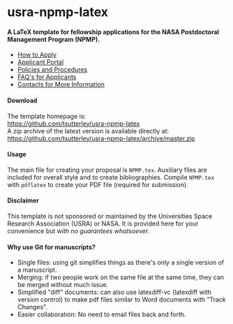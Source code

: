 usra-npmp-latex
================

#### A LaTeX template for fellowship applications for the NASA Postdoctoral Management Program (NPMP).  

- [How to Apply](https://npp.usra.edu/apply/)  
- [Applicant Portal](https://npp.usra.edu/applicant_connect/)  
- [Policies and Procedures](https://npp.usra.edu/policies-procedures/)  
- [FAQ's for Applicants](https://npp.usra.edu/about/faq/applicants/)  
- [Contacts for More Information](https://npp.usra.edu/about/contacts/)  

#### Download

The template homepage is:   
https://github.com/tsutterley/usra-npmp-latex    
A zip archive of the latest version is available directly at:    
https://github.com/tsutterley/usra-npmp-latex/archive/master.zip  

#### Usage  

The main file for creating your proposal is `NPMP.tex`.  Auxiliary files are included for overall style and to create bibliographies.  Compile `NPMP.tex` with `pdflatex` to create your PDF file (required for submission).   

#### Disclaimer  
This template is not sponsored or maintained by the Universities Space Research Association (USRA) or NASA.  It is provided here for your convenience but _with no guarantees whatsoever_.

#### Why use Git for manuscripts?
 -  Single files: using git simplifies things as there's only a single version of a manuscript.  
 -  Merging: if two people work on the same file at the same time, they can be merged without much issue.  
 -  Simplified "diff" documents: can also use latexdiff-vc (latexdiff with version control) to make pdf files similar to Word documents with "Track Changes".  
 -  Easier collaboration: No need to email files back and forth.  

